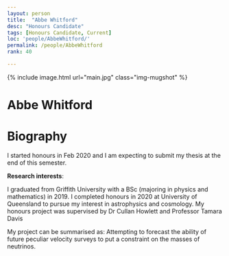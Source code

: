 ```yaml
---
layout: person
title:  "Abbe Whitford"
desc: "Honours Candidate"
tags: [Honours Candidate, Current]
loc: 'people/AbbeWhitford/'
permalink: /people/AbbeWhitford
rank: 40

---
```

 
{% include image.html url="main.jpg" class="img-mugshot" %}
<div class="text-center" markdown="1">

# Abbe Whitford

</div>
 
# Biography
I started honours in Feb 2020 and I am expecting to submit my thesis at the end of this semester.

**Research interests**: 
 
I graduated from Griffith University with a BSc (majoring in physics and mathematics) in 2019. I completed honours in 2020 at University of Queensland to pursue my interest in astrophysics and cosmology. My honours project was supervised by Dr Cullan Howlett and Professor Tamara Davis
 
My project can be summarised as:
Attempting to forecast the ability of future peculiar velocity surveys to put a constraint on the masses of neutrinos.
